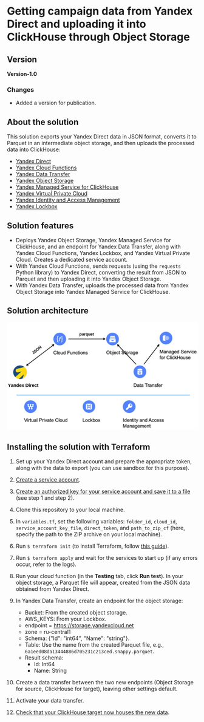 # Getting campaign data from Yandex Direct and uploading it into ClickHouse through Object Storage

## Version

**Version-1.0**

### Changes

- Added a version for publication.

## About the solution

This solution exports your Yandex Direct data in JSON format, converts it to Parquet in an intermediate object storage, and then uploads the processed data into ClickHouse:
- [Yandex Direct](https://yandex.ru/dev/direct/doc/examples-v5/python3-requests-campaigns.html)
- [Yandex Cloud Functions](https://yandex.cloud/docs/functions/)
- [Yandex Data Transfer](https://yandex.cloud/docs/data-transfer/)
- [Yandex Object Storage](https://yandex.cloud/services/storage)
- [Yandex Managed Service for ClickHouse](https://yandex.cloud/docs/managed-clickhouse/)
- [Yandex Virtual Private Cloud](https://yandex.cloud/docs/vpc/)
- [Yandex Identity and Access Management](https://yandex.cloud/services/iam)
- [Yandex Lockbox](https://yandex.cloud/docs/lockbox/)

## Solution features

- Deploys Yandex Object Storage, Yandex Managed Service for ClickHouse, and an endpoint for Yandex Data Transfer, along with Yandex Cloud Functions, Yandex Lockbox, and Yandex Virtual Private Cloud. Creates a dedicated service account.
- With Yandex Cloud Functions, sends requests (using the `requests` Python library) to Yandex Direct, converting the result from JSON to Parquet and then uploading it into Yandex Object Storage.
- With Yandex Data Transfer, uploads the processed data from Yandex Object Storage into Yandex Managed Service for ClickHouse.

## Solution architecture

<img width="786" alt="image" src="https://github.com/yandex-cloud-examples/yc-data-transfer-from-yandex-direct-to-clickhouse/blob/main/architecture.jpg">

## Installing the solution with Terraform 

1. Set up your Yandex Direct account and prepare the appropriate token, along with the data to export (you can use sandbox for this purpose).

1. [Create a service account](https://yandex.cloud/docs/iam/quickstart-sa#create-sa).

1. [Create an authorized key for your service account and save it to a file](https://yandex.cloud/docs/iam/quickstart-sa#run-operation-from-sa) (see step 1 and step 2).

1. Clone this repository to your local machine.

1. In `variables.tf`, set the following variables: `folder_id`, `cloud_id`, `service_account_key_file`, `direct_token`, and `path_to_zip_cf` (here, specify the path to the ZIP archive on your local machine).

1. Run `$ terraform init` (to install Terraform, follow [this guide](https://yandex.cloud/docs/tutorials/infrastructure-management/terraform-quickstart#from-hashicorp-site)).

1. Run `$ terraform apply` and wait for the services to start up (if any errors occur, refer to the logs).

1. Run your cloud function (in the **Testing** tab, click **Run test**). In your object storage, a Parquet file will appear, created from the JSON data obtained from Yandex Direct.

1. In Yandex Data Transfer, create an endpoint for the object storage:

   - Bucket: From the created object storage.
   - AWS_KEYS: From your Lockbox.
   - endpoint = https://storage.yandexcloud.net
   - zone = ru-central1
   - Schema: {"Id": "int64", "Name": "string"}.
   - Table: Use the name from the created Parquet file, e.g., `6a1eed08da13444886d705231c213ced.snappy.parquet`.
   - Result schema:
     - Id: Int64
     - Name: String

1. Create a data transfer between the two new endpoints (Object Storage for source, ClickHouse for target), leaving other settings default.

1. Activate your data transfer.

1. [Check that your ClickHouse target now houses the new data](https://yandex.cloud/docs/managed-clickhouse/operations/connect).
